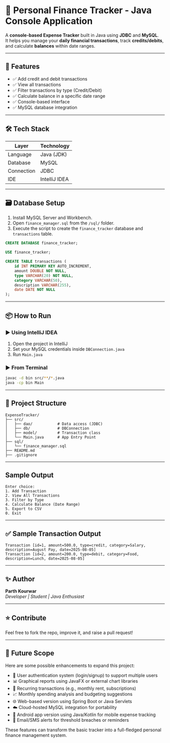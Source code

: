
# 💸 Personal Finance Tracker - Java Console Application

A **console-based Expense Tracker** built in Java using **JDBC** and **MySQL**.  
It helps you manage your **daily financial transactions**, track **credits/debits**, and calculate **balances** within date ranges.

---

## 🚀 Features

- ✅ Add credit and debit transactions  
- ✅ View all transactions  
- ✅ Filter transactions by type (Credit/Debit)  
- ✅ Calculate balance in a specific date range   
- ✅ Console-based interface  
- ✅ MySQL database integration  

---

## 🛠️ Tech Stack

| Layer        | Technology       |
|--------------|------------------|
| Language     | Java (JDK)   |
| Database     | MySQL            |
| Connection   | JDBC             |
| IDE          | IntelliJ IDEA    |

---

## 🗃️ Database Setup

1. Install MySQL Server and Workbench.
2. Open `finance_manager.sql` from the `/sql/` folder.
3. Execute the script to create the `finance_tracker` database and `transactions` table.

```sql
CREATE DATABASE finance_tracker;

USE finance_tracker;

CREATE TABLE transactions (
    id INT PRIMARY KEY AUTO_INCREMENT,
    amount DOUBLE NOT NULL,
    type VARCHAR(20) NOT NULL,
    category VARCHAR(50),
    description VARCHAR(255),
    date DATE NOT NULL
);
```

---

## 📦 How to Run

### ▶️ Using IntelliJ IDEA

1. Open the project in IntelliJ
2. Set your MySQL credentials inside `DBConnection.java`
3. Run `Main.java`

### ▶️ From Terminal

```bash
javac -d bin src/**/*.java
java -cp bin Main
```

---

## 📁 Project Structure

```
ExpenseTracker/
├── src/
│   ├── dao/           # Data access (JDBC)
│   ├── db/            # DBConnection
│   ├── model/         # Transaction class
│   └── Main.java      # App Entry Point
├── sql/
│   └── finance_manager.sql
├── README.md
├── .gitignore
```

---

## Sample Output

```
Enter choice:
1. Add Transaction
2. View All Transactions
3. Filter by Type
4. Calculate Balance (Date Range)
5. Export to CSV
0. Exit
```

---

## ✅ Sample Transaction Output

```text
Transaction [id=1, amount=500.0, type=credit, category=Salary, description=August Pay, date=2025-08-05]
Transaction [id=2, amount=200.0, type=debit, category=Food, description=Lunch, date=2025-08-05]
```

---


## ✨ Author

**Parth Kourwar**  
*Developer | Student | Java Enthusiast*

---

## ⭐ Contribute

Feel free to fork the repo, improve it, and raise a pull request!

---

## 🔮 Future Scope

Here are some possible enhancements to expand this project:

- 🔐 User authentication system (login/signup) to support multiple users
- 📊 Graphical reports using JavaFX or external chart libraries
- 📅 Recurring transactions (e.g., monthly rent, subscriptions)
- 📈 Monthly spending analysis and budgeting suggestions
- 🌐 Web-based version using Spring Boot or Java Servlets
- ☁️ Cloud-hosted MySQL integration for portability
- 📱 Android app version using Java/Kotlin for mobile expense tracking
- 🔔 Email/SMS alerts for threshold breaches or reminders

These features can transform the basic tracker into a full-fledged personal finance management system.
